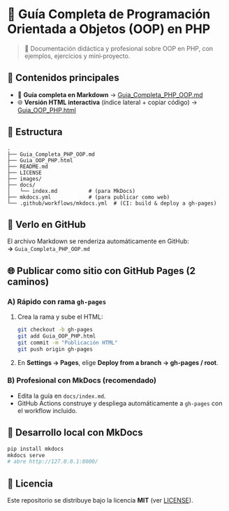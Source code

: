 # 🧭 Guía Completa de Programación Orientada a Objetos (OOP) en PHP

> 📘 Documentación didáctica y profesional sobre OOP en PHP, con ejemplos, ejercicios y mini‑proyecto.

## 📑 Contenidos principales
- 📄 **Guía completa en Markdown** → [Guia_Completa_PHP_OOP.md](Guia_Completa_PHP_OOP.md)
- 🌐 **Versión HTML interactiva** (índice lateral + copiar código) → [Guia_OOP_PHP.html](Guia_OOP_PHP.html)

## 🧱 Estructura
```
.
├── Guia_Completa_PHP_OOP.md
├── Guia_OOP_PHP.html
├── README.md
├── LICENSE
├── images/
├── docs/
│   └── index.md          # (para MkDocs)
├── mkdocs.yml            # (para publicar como web)
└── .github/workflows/mkdocs.yml  # (CI: build & deploy a gh-pages)
```

## 🚀 Verlo en GitHub
El archivo Markdown se renderiza automáticamente en GitHub:  
**→** `Guia_Completa_PHP_OOP.md`

## 🌐 Publicar como sitio con GitHub Pages (2 caminos)
### A) Rápido con rama `gh-pages`
1. Crea la rama y sube el HTML:
   ```bash
   git checkout -b gh-pages
   git add Guia_OOP_PHP.html
   git commit -m "Publicación HTML"
   git push origin gh-pages
   ```
2. En **Settings → Pages**, elige **Deploy from a branch → gh-pages / root**.

### B) Profesional con **MkDocs** (recomendado)
- Edita la guía en `docs/index.md`.
- GitHub Actions construye y despliega automáticamente a `gh-pages` con el workflow incluido.

## 🧰 Desarrollo local con MkDocs
```bash
pip install mkdocs
mkdocs serve
# abre http://127.0.0.1:8000/
```

## 🪪 Licencia
Este repositorio se distribuye bajo la licencia **MIT** (ver [LICENSE](LICENSE)).
